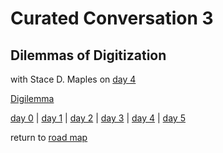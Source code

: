 # Curated Conversation  3
## Dilemmas of Digitization
with Stace D. Maples on [day 4](../day4.md)  

[Digilemma](https://slides.com/d/CqE0KKk/live)

[day 0](../day0.md) | [day 1](../day1.md) | [day 2](../day2.md) | [day 3](../day3.md) | [day 4](../day4.md) | [day 5](../day5.md)  

return to [road map](../road_map.md)
